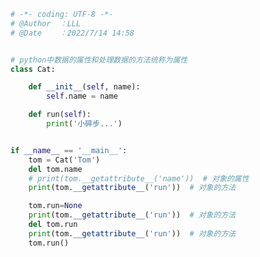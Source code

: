 
<BlogInfo title="3.python中的属性" author="白日梦想猿" pv=0 read_times=0 pre_cost_time=0分28秒 category="动态属性和特性" tag_list="['动态属性和特性']" create_time="2022.07.14 14:58:11" update_time="2022.07.14 15:49:41" />

```python
# -*- coding: UTF-8 -*-                            
# @Author  ：LLL                         
# @Date    ：2022/7/14 14:58  


# python中数据的属性和处理数据的方法统称为属性
class Cat:

    def __init__(self, name):
        self.name = name

    def run(self):
        print('小碎步...')


if __name__ == '__main__':
    tom = Cat('Tom')
    del tom.name
    # print(tom.__getattribute__('name'))  # 对象的属性
    print(tom.__getattribute__('run'))  # 对象的方法

    tom.run=None
    print(tom.__getattribute__('run'))  # 对象的方法
    del tom.run
    print(tom.__getattribute__('run'))  # 对象的方法
    tom.run()





```
